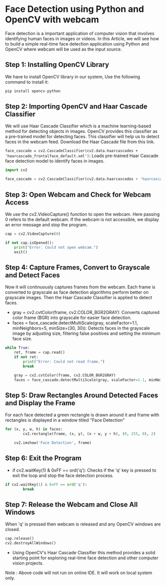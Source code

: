 # Face Detection using Python and OpenCV with webcam

Face detection is a important application of computer vision that involves identifying human faces in images or videos. In this Article, we will see how to build a simple real-time face detection application using Python and OpenCV where webcam will be used as the input source.

## Step 1: Installing OpenCV Library


We have to install OpenCV library in our system, Use the following command to install it:

```python
pip install opencv-python
```


## Step 2: Importing OpenCV and Haar Cascade Classifier

We will use Haar Cascade Classifier which is a machine learning-based method for detecting objects in images. OpenCV provides this classifier as a pre-trained model for detecting faces. This classifier will help us to detect faces in the webcam feed. Download the Haar Cascade file from this link.

`face_cascade = cv2.CascadeClassifier(cv2.data.haarcascades + 'haarcascade_frontalface_default.xml')`: Loads pre-trained Haar Cascade face detection model to identify faces in images.

```python
import cv2

face_cascade = cv2.CascadeClassifier(cv2.data.haarcascades + 'haarcascade_frontalface_default.xml')
```

## Step 3: Open Webcam and Check for Webcam Access

We use the cv2.VideoCapture() function to open the webcam. Here passing 0 refers to the default webcam. If the webcam is not accessible, we display an error message and stop the program.

```python
cap = cv2.VideoCapture(0) 

if not cap.isOpened():
    print("Error: Could not open webcam.")
    exit()
```

## Step 4: Capture Frames, Convert to Grayscale and Detect Faces

Now it will continuously captures frames from the webcam. Each frame is converted to grayscale as face detection algorithms perform better on grayscale images. Then the Haar Cascade Classifier is applied to detect faces.

* gray = cv2.cvtColor(frame, cv2.COLOR_BGR2GRAY): Converts captured color frame (BGR) into grayscale for easier face detection.
* faces = face_cascade.detectMultiScale(gray, scaleFactor=1.1, minNeighbors=5, minSize=(30, 30)): Detects faces in the grayscale image by adjusting size, filtering false positives and setting the minimum face size.

```python 
while True:
    ret, frame = cap.read()  
    if not ret:
        print("Error: Could not read frame.")
        break

    gray = cv2.cvtColor(frame, cv2.COLOR_BGR2GRAY)  
    faces = face_cascade.detectMultiScale(gray, scaleFactor=1.1, minNeighbors=5, minSize=(30, 30))  # Detect faces
```
## Step 5: Draw Rectangles Around Detected Faces and Display the Frame

For each face detected a green rectangle is drawn around it and frame with rectangles is displayed in a window titled "Face Detection"

```python
for (x, y, w, h) in faces:
        cv2.rectangle(frame, (x, y), (x + w, y + h), (0, 255, 0), 2) 

    cv2.imshow('Face Detection', frame)
```
## Step 6: Exit the Program

* if cv2.waitKey(1) & 0xFF == ord('q'): Checks if the 'q' key is pressed to exit the loop and stop the face detection process.

```python
if cv2.waitKey(1) & 0xFF == ord('q'):
        break
```

## Step 7: Release the Webcam and Close All Windows

When 'q' is pressed then webcam is released and any OpenCV windows are closed.

```python
cap.release()
cv2.destroyAllWindows()
```
* Using OpenCV's Haar Cascade Classifier this method provides a solid starting point for exploring real-time face detection and other computer vision projects.

Note : Above code will not run on online IDE. It will work on local system only.
